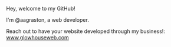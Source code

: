 Hey, welcome to my GitHub!

I'm @aagraston, a web developer.

Reach out to have your website developed through my business!: www.glowhouseweb.com

<!---
aagraston/aagraston is a ✨ special ✨ repository because its `README.md` (this file) appears on your GitHub profile.
You can click the Preview link to take a look at your changes.
--->
